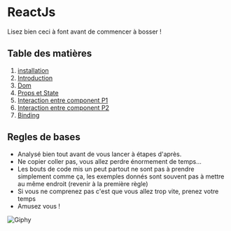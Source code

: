 # ReactJs

Lisez bien ceci à font avant de commencer à bosser !

## Table des matières

1. [installation](./Installation.md)
2. [Introduction](./introduction.md)
3. [Dom](./Dom.md)
4. [Props et State](./PropsEtState.md)
5. [Interaction entre component P1](./InteractionEntreComponentPartie1.md)
6. [Interaction entre component P2](./InteractionEntreComponentPartie2.md)
7. [Binding](./Binding.mb)

## Regles de bases

- Analysé bien tout avant de vous lancer à étapes d'après.
- Ne copier coller pas, vous allez perdre énormement de temps...
- Les bouts de code mis un peut partout ne sont pas à prendre simplement comme ça, les exemples donnés sont souvent pas à mettre au même endroit (revenir à la première règle)
- Si vous ne comprenez pas c'est que vous allez trop vite, prenez votre temps
-  Amusez vous !

![Giphy](http://www.fredzone.org/wp-content/uploads/2014/11/daft1_2.gif)